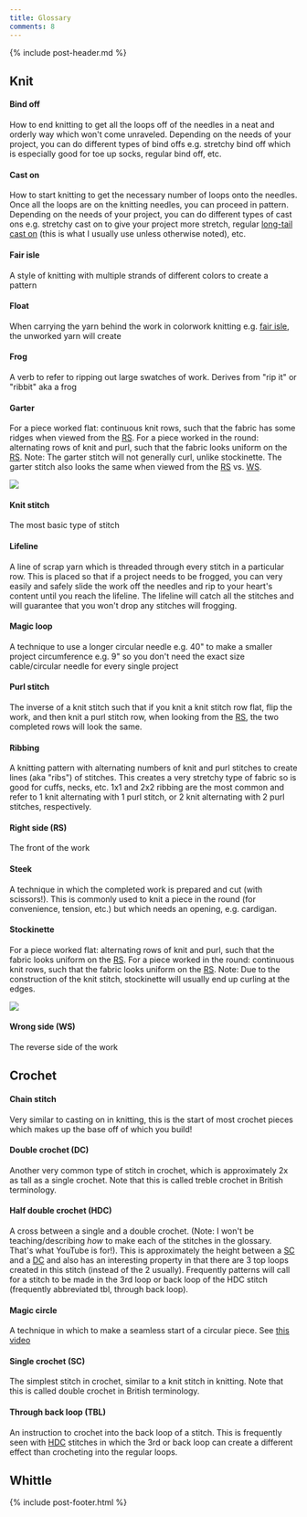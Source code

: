 ```yaml
---
title: Glossary
comments: 8
---
```


{% include post-header.md %}

## Knit

#### Bind off
How to end knitting to get all the loops off of the needles in a neat and orderly way which won't come unraveled. Depending on the needs of your project, you can do different types of bind offs e.g. stretchy bind off which is especially good for toe up socks, regular bind off, etc. 

#### Cast on
How to start knitting to get the necessary number of loops onto the needles. Once all the loops are on the knitting needles, you can proceed in pattern. Depending on the needs of your project, you can do different types of cast ons e.g. stretchy cast on to give your project more stretch, regular [long-tail cast on](https://www.youtube.com/watch?v=9vMQ0IpvpSo&t=76s) (this is what I usually use unless otherwise noted), etc. 

#### Fair isle
A style of knitting with multiple strands of different colors to create a pattern

#### Float
When carrying the yarn behind the work in colorwork knitting e.g. [fair isle](#fair-isle), the unworked yarn will create 

#### Frog
A verb to refer to ripping out large swatches of work. Derives from "rip it" or "ribbit" aka a frog

#### Garter
For a piece worked flat: continuous knit rows, such that the fabric has some ridges when viewed from the [RS](#right-side-rs). For a piece worked in the round: alternating rows of knit and purl, such that the fabric looks uniform on the [RS](#right-side-rs). Note: The garter stitch will not generally curl, unlike stockinette. The garter stitch also looks the same when viewed from the [RS](#right-side-rs) vs. [WS](#wrong-side-ws).

<img src="https://www.thesprucecrafts.com/thmb/YtInpwEyvnmOIwyroeVUY7_j4RQ=/2489x1867/smart/filters:no_upscale()/GarterStitch1-5af0e8ab04d1cf00370b6808.jpg" style="max-width: 80%" />

#### Knit stitch
The most basic type of stitch

#### Lifeline
A line of scrap yarn which is threaded through every stitch in a particular row. This is placed so that if a project needs to be frogged, you can very easily and safely slide the work off the needles and rip to your heart's content until you reach the lifeline. The lifeline will catch all the stitches and will guarantee that you won't drop any stitches will frogging. 

#### Magic loop 
A technique to use a longer circular needle e.g. 40" to make a smaller project circumference e.g. 9" so you don't need the exact size cable/circular needle for every single project

#### Purl stitch 
The inverse of a knit stitch such that if you knit a knit stitch row flat, flip the work, and then knit a purl stitch row, when looking from the [RS](#right-side-rs), the two completed rows will look the same.

#### Ribbing
A knitting pattern with alternating numbers of knit and purl stitches to create lines (aka "ribs") of stitches. This creates a very stretchy type of fabric so is good for cuffs, necks, etc. 1x1 and 2x2 ribbing are the most common and refer to 1 knit alternating with 1 purl stitch, or 2 knit alternating with 2 purl stitches, respectively. 

#### Right side (RS)
The front of the work

#### Steek
A technique in which the completed work is prepared and cut (with scissors!). This is commonly used to knit a piece in the round (for convenience, tension, etc.) but which needs an opening, e.g. cardigan. 

#### Stockinette 
For a piece worked flat: alternating rows of knit and purl, such that the fabric looks uniform on the [RS](#right-side-rs). For a piece worked in the round: continuous knit rows, such that the fabric looks uniform on the [RS](#right-side-rs). Note: Due to the construction of the knit stitch, stockinette will usually end up curling at the edges.

<img src="https://sheepandstitch.com/wp-content/uploads/2018/12/stockinette-stitch-knitting-front-back.jpg" style="max-width: 80%" />

#### Wrong side (WS)
The reverse side of the work

## Crochet

#### Chain stitch
Very similar to casting on in knitting, this is the start of most crochet pieces which makes up the base off of which you build! 

#### Double crochet (DC) 
Another very common type of stitch in crochet, which is approximately 2x as tall as a single crochet. Note that this is called treble crochet in British terminology. 

#### Half double crochet (HDC) 
A cross between a single and a double crochet. (Note: I won't be teaching/describing *how* to make each of the stitches in the glossary. That's what YouTube is for!). This is approximately the height between a [SC](#single-crochet-sc) and a [DC](#double-crochet-dc) and also has an interesting property in that there are 3 top loops created in this stitch (instead of the 2 usually). Frequently patterns will call for a stitch to be made in the 3rd loop or back loop of the HDC stitch (frequently abbreviated tbl, through back loop).

#### Magic circle 
A technique in which to make a seamless start of a circular piece. See [this video](https://www.youtube.com/watch?v=J7GHTfXaz2E)

#### Single crochet (SC)
The simplest stitch in crochet, similar to a knit stitch in knitting. Note that this is called double crochet in British terminology. 

#### Through back loop (TBL) 
An instruction to crochet into the back loop of a stitch. This is frequently seen with [HDC](#half-double-crochet-hdc) stitches in which the 3rd or back loop can create a different effect than crocheting into the regular loops. 

## Whittle


{% include post-footer.html %}
